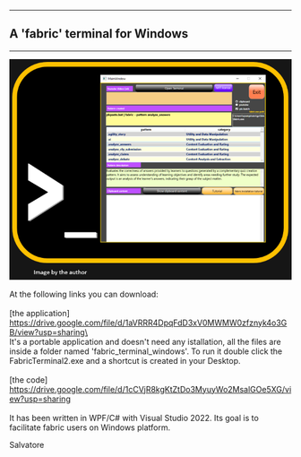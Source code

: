   -----------------------------------------------------------------------
  A 'fabric' terminal for Windows
  -----------------------------------------------------------------------

  -----------------------------------------------------------------------

![](./images/image1.png)

At the following links you can download:\
\
[the application]\
[https://drive.google.com/file/d/1aVRRR4DpqFdD3xV0MWMW0zfznyk4o3GB/view?usp=sharing\
](https://drive.google.com/file/d/1aVRRR4DpqFdD3xV0MWMW0zfznyk4o3GB/view?usp=sharing)\
It's a portable application and doesn't need any istallation, all the files are inside a folder named 'fabric_terminal_windows'. To run it double click the FabricTerminal2.exe and a shortcut is created in your Desktop.\
\
[the code]\
<https://drive.google.com/file/d/1cCVjR8kgKtZtDo3MyuyWo2MsalGOe5XG/view?usp=sharing>\
\
It has been written in WPF/C# with Visual Studio 2022. Its goal is to
facilitate fabric users on Windows platform.

Salvatore
